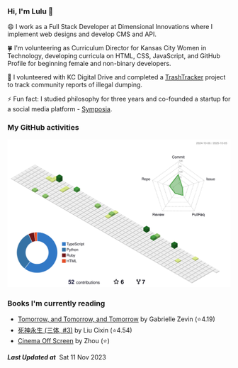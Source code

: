### Hi, I'm Lulu 👋

😄 I work as a Full Stack Developer at Dimensional Innovations where I implement web designs and develop CMS and API.

🍀 I'm volunteering as Curriculum Director for Kansas City Women in Technology, developing curricula on HTML, CSS, JavaScript, and GitHub Profile for beginning female and non-binary developers.

🌱 I volunteered with KC Digital Drive and completed a [TrashTracker](https://github.com/codeforkansascity/TrashTrackerWebApp) project to track community reports of illegal dumping.

⚡ Fun fact: I studied philosophy for three years and co-founded a startup for a social media platform - [Symposia](https://www.projectsymposia.com/).

<!-- [![Top Langs](https://github-readme-stats.vercel.app/api/top-langs/?username=lulu-cao&layout=compact)](https://github.com/lulu-cao/github-readme-stats) -->
### My GitHub activities
<p align="center">
	<picture>
	  <source media="(prefers-color-scheme: dark)" srcset="https://raw.githubusercontent.com/lulu-cao/lulu-cao/output-3d-contrib/night.svg" />
	  <source media="(prefers-color-scheme: light)" srcset="https://raw.githubusercontent.com/lulu-cao/lulu-cao/output-3d-contrib/day.svg" />
	  <img alt="github profile contributions chart" src="https://raw.githubusercontent.com/lulu-cao/lulu-cao/output-3d-contrib/day.svg" />
	</picture>
</p>
<!-- ![](./profile-3d-contrib/profile-night-green.svg) -->

### Books I'm currently reading
<!-- GOODREADS-LIST:START -->
- [Tomorrow, and Tomorrow, and Tomorrow](https://www.goodreads.com/review/show/6004744150?utm_medium=api&utm_source=rss) by Gabrielle Zevin (⭐️4.19)
- [死神永生 (三体, #3)](https://www.goodreads.com/review/show/5995145113?utm_medium=api&utm_source=rss) by Liu Cixin (⭐️4.54)
- [Cinema Off Screen](https://www.goodreads.com/review/show/5848075414?utm_medium=api&utm_source=rss) by Zhou (⭐️)
<!-- GOODREADS-LIST:END -->

<!--STARTS_HERE_QUOTE_README-->
<!--ENDS_HERE_QUOTE_README-->
<i><b>Last Updated at</b></i>&nbsp;<!-- LAST-UPDATE:START -->
Sat  11 Nov 2023
<!-- LAST-UPDATE:END -->

